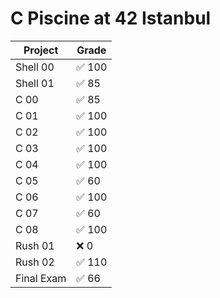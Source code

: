 # C Piscine at 42 Istanbul

| Project | Grade |
| --- | --- |
| Shell 00 | :white_check_mark: 100 |
| Shell 01 | :white_check_mark: 85 |
| C 00 | :white_check_mark: 85 |
| C 01 | :white_check_mark: 100 |
| C 02 | :white_check_mark: 100 |
| C 03 | :white_check_mark: 100 |
| C 04 | :white_check_mark: 100 |
| C 05 | :white_check_mark: 60 |
| C 06 | :white_check_mark: 100 |
| C 07 | :white_check_mark: 60 |
| C 08 | :white_check_mark: 100 |
| Rush 01 | :x: 0 |
| Rush 02 | :white_check_mark: 110 |
| Final Exam | :white_check_mark: 66 |
